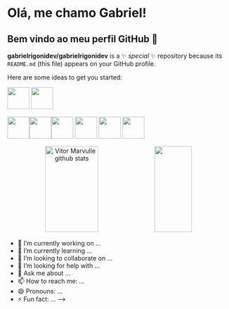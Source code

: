# Olá, me chamo Gabriel! 
## Bem vindo ao meu perfil GitHub 👋


**gabrielrigonidev/gabrielrigonidev** is a ✨ _special_ ✨ repository because its `README.md` (this file) appears on your GitHub profile.

Here are some ideas to get you started:

<img loading="lazy" src="https://cdn.jsdelivr.net/gh/devicons/devicon/icons/java/java-original.svg" width="50" height="50"/> 
<img loading="lazy" src="https://cdn.jsdelivr.net/gh/devicons/devicon/icons/linux/linux-original.svg" width="50" height="50"/>

<img loading="lazy" src="https://cdn.jsdelivr.net/gh/devicons/devicon@latest/icons/html5/html5-original-wordmark.svg" width="50" height="50"/><img loading="lazy" src="https://cdn.jsdelivr.net/gh/devicons/devicon@latest/icons/css3/css3-original-wordmark.svg" width="50" height="50"/><img loading="lazy" src="https://cdn.jsdelivr.net/gh/devicons/devicon@latest/icons/csharp/csharp-original.svg" width="50" height="50"/>
<img loading="lazy" src="https://cdn.jsdelivr.net/gh/devicons/devicon@latest/icons/java/java-original-wordmark.svg" width="50" height="50"/>         <img loading="lazy" src="https://cdn.jsdelivr.net/gh/devicons/devicon@latest/icons/php/php-original.svg" width="50" height="50"/>          <img loading="lazy" src="https://cdn.jsdelivr.net/gh/devicons/devicon/icons/git/git-original.svg" width="50" height="50"/>

<div align="center">  
  <img width="49%" height="195px" src="https://github-readme-stats.vercel.app/api?username=gabrielrigonidev&show_icons=true&count_private=true&hide_border=true&title_color=D7DBDD&icon_color=5DADE2&text_color=808B96&bg_color=0d1117%22%20alt=%22Vitor%20Marvulle%20github%20stats%22%20/%3E" alt="Vitor Marvulle github stats" /> 
  <img width="41%" height="195px" src="https://github-readme-stats.vercel.app/api/top-langs/?username=gabrielrigonidev&layout=compact&hide_border=true&title_color=D7DBDD&text_color=95A5A6&bg_color=0d1117%22" />
</div>


- 🔭 I’m currently working on ...
- 🌱 I’m currently learning ...
- 👯 I’m looking to collaborate on ...
- 🤔 I’m looking for help with ...
- 💬 Ask me about ...
- 📫 How to reach me: ...
- 😄 Pronouns: ...
- ⚡ Fun fact: ...
-->
